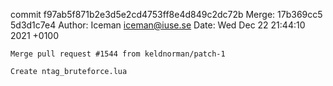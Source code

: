 commit f97ab5f871b2e3d5e2cd4753ff8e4d849c2dc72b
Merge: 17b369cc5 5d3d1c7e4
Author: Iceman <iceman@iuse.se>
Date:   Wed Dec 22 21:44:10 2021 +0100

    Merge pull request #1544 from keldnorman/patch-1
    
    Create ntag_bruteforce.lua

